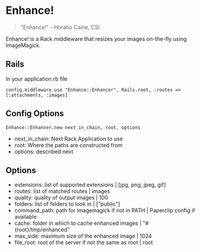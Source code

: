 Enhance!
========

> "Enhance!" - Horatio Caine, CSI

Enhance! is a Rack middleware that resizes your images on-the-fly using ImageMagick.


Rails
-----

In your application.rb file

    config.middleware.use "Enhance::Enhancer", Rails.root, :routes => [:attachments, :images]
    

Config Options
--------------

    Enhance::Enhancer.new next_in_chain, root, options
    
* next_in_chain: Next Rack Application to use
* root: Where the paths are constructed from
* options: described next

Options
-------

* extensions: list of supported extensions | [jpg, png, jpeg, gif]
* routes: list of matched routes | images
* quality: quality of output images | 100
* folders: list of folders to look in | ["public"]
* command_path: path for imagemagick if not in PATH | Paperclip config if available
* cache: folder in which to cache enhanced images | "#{root}/tmp/enhanced"
* max_side: maximum size of the enhanced image | 1024
* file_root: root of the server if not the same as root | root

